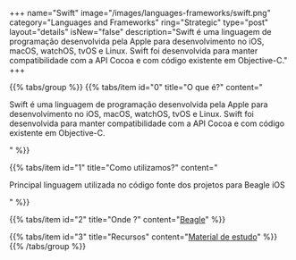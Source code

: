 +++
name="Swift"
image="/images/languages-frameworks/swift.png"
category="Languages and Frameworks"
ring="Strategic"
type="post"
layout="details"
isNew="false"
description="Swift é uma linguagem de programação desenvolvida pela Apple para desenvolvimento no iOS, macOS, watchOS, tvOS e Linux. Swift foi desenvolvida para manter compatibilidade com a API Cocoa e com código existente em Objective-C."
+++

{{% tabs/group %}}
  {{% tabs/item id="0" title="O que é?" content="<p>Swift é uma linguagem de programação desenvolvida pela Apple para desenvolvimento no iOS, macOS, watchOS, tvOS e Linux. Swift foi desenvolvida para manter compatibilidade com a API Cocoa e com código existente em Objective-C.</p>" %}}

  {{% tabs/item id="1" title="Como utilizamos?" content="<p>Principal linguagem utilizada no código fonte dos projetos para Beagle iOS</p>" %}}

  {{% tabs/item id="2" title="Onde ?" content="<a href='https://usebeagle.io/' target='_blank'>Beagle</a>" %}}

  {{% tabs/item id="3" title="Recursos" content="<a href='https://developer.apple.com/swift/' target='_blank'>Material de estudo</a>" %}}
{{% /tabs/group %}}
